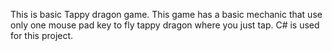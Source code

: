 This is basic Tappy dragon game. 
This game has a basic mechanic that use only one mouse pad key to fly tappy dragon where you just tap. 
C# is used for this project.  

